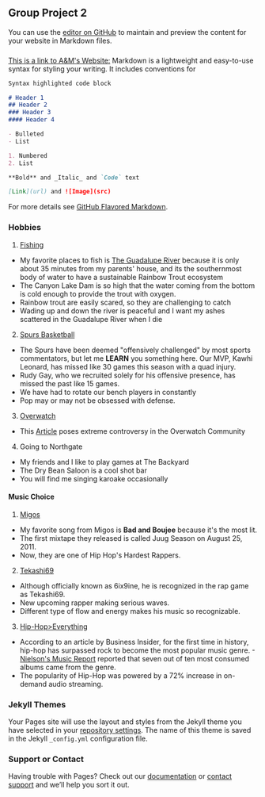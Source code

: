 ## Group Project 2

You can use the [editor on GitHub](https://github.com/snavetrain/Group-Project-2/edit/master/index.md) to maintain and preview the content for your website in Markdown files.



### 
[This is a link to A&M's Website:](http://www.tamu.edu/)
Markdown is a lightweight and easy-to-use syntax for styling your writing. It includes conventions for

```markdown
Syntax highlighted code block

# Header 1
## Header 2
### Header 3
#### Header 4

- Bulleted
- List

1. Numbered
2. List

**Bold** and _Italic_ and `Code` text

[Link](url) and ![Image](src)
```

For more details see [GitHub Flavored Markdown](https://guides.github.com/features/mastering-markdown/).

### Hobbies
1. [Fishing](https://res.cloudinary.com/simpleview/image/upload/c_fill,f_auto,q_65,w_768/v1/clients/norway/Fishing_2152634f-ba23-4044-8145-6ec3bab642bf.png)
- My favorite places to fish is [The Guadalupe River](https://tpwd.texas.gov/fishboat/fish/management/stocking/guadalupe.phtml) because it is only about 35 minutes from my parents' house, and its the southernmost body of water to have a sustainable Rainbow Trout ecosystem
- The Canyon Lake Dam is so high that the water coming from the bottom is cold enough to provide the trout with oxygen. 
- Rainbow trout are easily scared, so they are challenging to catch
- Wading up and down the river is peaceful and I want my ashes scattered in the Guadalupe River when I die
2. [Spurs Basketball](https://basketballhq.com/wp-content/uploads/2015/10/hi-res-159737409_crop_650x440.jpg)
- The Spurs have been deemed "offensively challenged" by most sports commentators, but let me **LEARN** you something here.  Our MVP, Kawhi Leonard, has missed like 30 games this season with a quad injury.  
- Rudy Gay, who we recruited solely for his offensive presence, has missed the past like 15 games. 
- We have had to rotate our bench players in constantly
- Pop may or may not be obsessed with defense. 
3. [Overwatch](https://d1u1mce87gyfbn.cloudfront.net/media/screenshot/widowmaker-screenshot-004.jpg)
- This [Article](http://knowyourmeme.com/photos/1325069-overwatch) poses extreme controversy in the Overwatch Community
4. Going to Northgate
- My friends and I like to play games at The Backyard
- The Dry Bean Saloon is a cool shot bar
- You will find me singing karoake occasionally

#### Music Choice
1. [Migos](https://upload.wikimedia.org/wikipedia/en/thumb/6/6a/Y.R.N_%28Young_Rich_Niggas%29_Cover.jpg/220px-Y.R.N_%28Young_Rich_Niggas%29_Cover.jpg)
- My favorite song from Migos is **Bad and Boujee** because it's the most lit. 
- The first mixtape they released is called Juug Season on August 25, 2011.
- Now, they are one of Hip Hop's Hardest Rappers. 
2. [Tekashi69](http://thenewmvmt.com/wp-content/uploads/2017/11/Screen-Shot-2017-11-29-at-3.25.28-AM.png)
- Although officially known as 6ix9ine, he is recognized in the rap game as Tekashi69. 
- New upcoming rapper making serious waves. 
- Different type of flow and energy makes his music so recognizable. 
3. [Hip-Hop>Everything](http://www.businessinsider.com/hip-hop-passes-rock-most-popular-music-genre-nielsen-2018-1)
- According to an article by Business Insider, for the first time in history, hip-hop has surpassed rock to become the most popular music genre. 
-[Nielson's Music Report](http://www.nielsen.com/us/en/insights/reports/2018/2017-music-us-year-end-report.html?afflt=ntrt15340001&afflt_uid=6K_vzbtMnOI.un2J6yikqTDqdJaCVNqcABj4sLaluH_j&afflt_uid_2=AFFLT_ID_2)
 reported that seven out of ten most consumed albums came from the genre. 
- The popularity of Hip-Hop was powered by a 72% increase in on-demand audio streaming.

### Jekyll Themes

Your Pages site will use the layout and styles from the Jekyll theme you have selected in your [repository settings](https://github.com/snavetrain/Group-Project-2/settings). The name of this theme is saved in the Jekyll `_config.yml` configuration file.

### Support or Contact

Having trouble with Pages? Check out our [documentation](https://help.github.com/categories/github-pages-basics/) or [contact support](https://github.com/contact) and we’ll help you sort it out.
